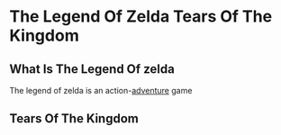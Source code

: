 # The Legend Of Zelda Tears Of The Kingdom
## What Is The Legend Of zelda
The legend of zelda is an action-[adventure][genre1] game
## Tears Of The Kingdom

[genre1]:https://github.com/319SoftDev/wiki-project-group-row-2/blob/main/videogame/storygame/story.md

